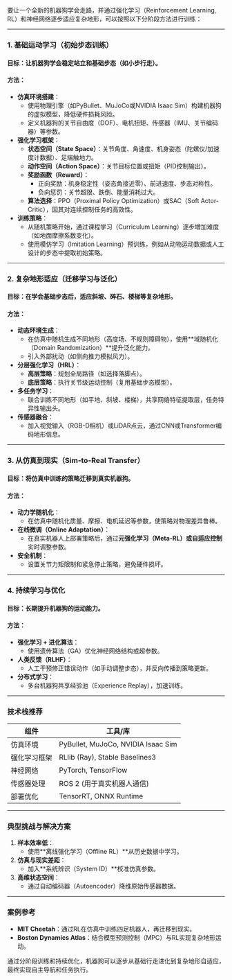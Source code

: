 要让一个全新的机器狗学会走路，并通过强化学习（Reinforcement Learning, RL）和神经网络逐步适应复杂地形，可以按照以下分阶段方法进行训练：

---

### **1. 基础运动学习（初始步态训练）**
#### **目标**：让机器狗学会稳定站立和基础步态（如小步行走）。
#### **方法**：
- **仿真环境搭建**：
  - 使用物理引擎（如PyBullet、MuJoCo或NVIDIA Isaac Sim）构建机器狗的虚拟模型，降低硬件损耗风险。
  - 定义机器狗的关节自由度（DOF）、电机扭矩、传感器（IMU、关节编码器）等参数。
- **强化学习框架**：
  - **状态空间（State Space）**：关节角度、角速度、机身姿态（陀螺仪/加速度计数据）、足端触地力。
  - **动作空间（Action Space）**：关节目标位置或扭矩（PID控制输出）。
  - **奖励函数（Reward）**：
    - 正向奖励：机身稳定性（姿态角接近零）、前进速度、步态对称性。
    - 负向惩罚：关节超限、跌倒、能量消耗过大。
  - **算法选择**：PPO（Proximal Policy Optimization）或SAC（Soft Actor-Critic），因其对连续控制任务的高效性。
- **训练策略**：
  - 从随机策略开始，通过课程学习（Curriculum Learning）逐步增加难度（如地面摩擦系数变化）。
  - 使用模仿学习（Imitation Learning）预训练，例如从动物运动数据或人工设计的步态中提取初始策略。

---

### **2. 复杂地形适应（迁移学习与泛化）**
#### **目标**：在学会基础步态后，适应斜坡、碎石、楼梯等复杂地形。
#### **方法**：
- **动态环境生成**：
  - 在仿真中随机生成不同地形（高度场、不规则障碍物），使用**域随机化（Domain Randomization）**提升泛化能力。
  - 引入外部扰动（如侧向推力模拟风力）。
- **分层强化学习（HRL）**：
  - **高层策略**：规划全局路径（如选择落脚点）。
  - **底层策略**：执行关节级运动控制（复用基础步态模型）。
- **多任务学习**：
  - 联合训练不同地形（如平地、斜坡、楼梯），共享网络特征提取层，任务特异性输出头。
- **传感器融合**：
  - 加入视觉输入（RGB-D相机）或LiDAR点云，通过CNN或Transformer编码地形信息。

---

### **3. 从仿真到现实（Sim-to-Real Transfer）**
#### **目标**：将仿真中训练的策略迁移到真实机器狗。
#### **方法**：
- **动力学随机化**：
  - 在仿真中随机化质量、摩擦、电机延迟等参数，使策略对物理差异鲁棒。
- **在线微调（Online Adaptation）**：
  - 在真实机器人上部署策略后，通过**元强化学习（Meta-RL）**或**自适应控制**实时调整参数。
- **安全机制**：
  - 设置关节力矩限制和紧急停止策略，避免硬件损坏。

---

### **4. 持续学习与优化**
#### **目标**：长期提升机器狗的运动能力。
#### **方法**：
- **强化学习 + 进化算法**：
  - 使用遗传算法（GA）优化神经网络结构或超参数。
- **人类反馈（RLHF）**：
  - 人工干预修正错误动作（如手动调整步态），并反向传播到策略更新。
- **分布式学习**：
  - 多台机器狗共享经验池（Experience Replay），加速训练。

---

### **技术栈推荐**
| **组件**         | **工具/库**                              |
|------------------|----------------------------------------|
| 仿真环境         | PyBullet, MuJoCo, NVIDIA Isaac Sim     |
| 强化学习框架     | RLlib (Ray), Stable Baselines3         |
| 神经网络         | PyTorch, TensorFlow                    |
| 传感器处理       | ROS 2 (用于真实机器人通信)              |
| 部署优化         | TensorRT, ONNX Runtime                 |

---

### **典型挑战与解决方案**
1. **样本效率低**：  
   - 使用**离线强化学习（Offline RL）**从历史数据中学习。  
2. **仿真与现实差距**：  
   - 加入**系统辨识（System ID）**校准仿真参数。  
3. **高维状态空间**：  
   - 通过自动编码器（Autoencoder）降维原始传感器数据。  

---

### **案例参考**
- **MIT Cheetah**：通过RL在仿真中训练四足机器人，再迁移到现实。  
- **Boston Dynamics Atlas**：结合模型预测控制（MPC）与RL实现复杂地形运动。  

通过分阶段训练和持续优化，机器狗可以逐步从基础行走进化到复杂地形自适应，最终实现自主导航和任务执行。